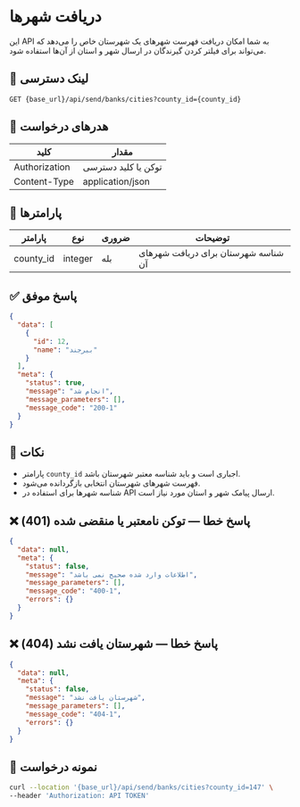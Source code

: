 # دریافت شهرها

این API به شما امکان دریافت فهرست شهرهای یک شهرستان خاص را می‌دهد که می‌تواند برای فیلتر کردن گیرندگان در ارسال شهر و
استان از
آن‌ها استفاده شود.

## 📍 لینک دسترسی

```
GET {base_url}/api/send/banks/cities?county_id={county_id}
```

## 🧾 هدرهای درخواست

| کلید          | مقدار               |
|---------------|---------------------|
| Authorization | توکن یا کلید دسترسی |
| Content-Type  | application/json    |

## 📝 پارامترها

| پارامتر   | نوع     | ضروری | توضیحات                             |
|-----------|---------|-------|-------------------------------------|
| county_id | integer | بله   | شناسه شهرستان برای دریافت شهرهای آن |

## ✅ پاسخ موفق

```json
{
  "data": [
    {
      "id": 12,
      "name": "بیرجند"
    }
  ],
  "meta": {
    "status": true,
    "message": "انجام شد",
    "message_parameters": [],
    "message_code": "200-1"
  }
}
```

## 📝 نکات

- پارامتر `county_id` اجباری است و باید شناسه معتبر شهرستان باشد.
- فهرست شهرهای شهرستان انتخابی بازگردانده می‌شود.
- شناسه شهرها برای استفاده در API ارسال پیامک شهر و استان مورد نیاز است.

## ❌ پاسخ خطا — توکن نامعتبر یا منقضی شده (401)

```json
{
  "data": null,
  "meta": {
    "status": false,
    "message": "اطلاعات وارد شده صحیح نمی باشد",
    "message_parameters": [],
    "message_code": "400-1",
    "errors": {}
  }
}
```

## ❌ پاسخ خطا — شهرستان یافت نشد (404)

```json
{
  "data": null,
  "meta": {
    "status": false,
    "message": "شهرستان یافت نشد",
    "message_parameters": [],
    "message_code": "404-1",
    "errors": {}
  }
}
```

## 🧪 نمونه درخواست

```bash
curl --location '{base_url}/api/send/banks/cities?county_id=147' \
--header 'Authorization: API TOKEN'
```

